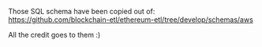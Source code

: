 Those SQL schema have been copied out of:
https://github.com/blockchain-etl/ethereum-etl/tree/develop/schemas/aws

All the credit goes to them :)